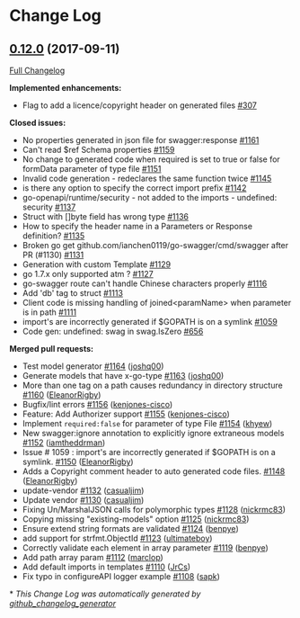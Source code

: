 # Change Log

## [0.12.0](https://github.com/ianchen0119/go-swagger/tree/0.12.0) (2017-09-11)
[Full Changelog](https://github.com/ianchen0119/go-swagger/compare/0.11.0...0.12.0)

**Implemented enhancements:**

- Flag to add a licence/copyright header on generated files  [\#307](https://github.com/ianchen0119/go-swagger/issues/307)

**Closed issues:**

- No properties generated in json file for swagger:response [\#1161](https://github.com/ianchen0119/go-swagger/issues/1161)
- Can't read $ref Schema properties [\#1159](https://github.com/ianchen0119/go-swagger/issues/1159)
- No change to generated code when required is set to true or false for formData parameter of type file [\#1151](https://github.com/ianchen0119/go-swagger/issues/1151)
- Invalid code generation - redeclares the same function twice [\#1145](https://github.com/ianchen0119/go-swagger/issues/1145)
- is there any option to specify the correct import prefix [\#1142](https://github.com/ianchen0119/go-swagger/issues/1142)
- go-openapi/runtime/security - not added to the imports - undefined: security [\#1137](https://github.com/ianchen0119/go-swagger/issues/1137)
- Struct with \[\]byte field has wrong type [\#1136](https://github.com/ianchen0119/go-swagger/issues/1136)
- How to specify the header name in a Parameters or Response definition? [\#1135](https://github.com/ianchen0119/go-swagger/issues/1135)
- Broken go get github.com/ianchen0119/go-swagger/cmd/swagger after PR \(\#1130\) [\#1131](https://github.com/ianchen0119/go-swagger/issues/1131)
- Generation with custom Template [\#1129](https://github.com/ianchen0119/go-swagger/issues/1129)
- go 1.7.x only supported atm ? [\#1127](https://github.com/ianchen0119/go-swagger/issues/1127)
- go-swagger route can't handle Chinese characters properly [\#1116](https://github.com/ianchen0119/go-swagger/issues/1116)
- Add 'db' tag to struct [\#1113](https://github.com/ianchen0119/go-swagger/issues/1113)
- Client code is missing handling of joined\<paramName\> when parameter is in path [\#1111](https://github.com/ianchen0119/go-swagger/issues/1111)
- import's are incorrectly generated if $GOPATH is on a symlink [\#1059](https://github.com/ianchen0119/go-swagger/issues/1059)
- Code gen: undefined: swag in swag.IsZero [\#656](https://github.com/ianchen0119/go-swagger/issues/656)

**Merged pull requests:**

- Test model generator [\#1164](https://github.com/ianchen0119/go-swagger/pull/1164) ([joshq00](https://github.com/joshq00))
- Generate models that have x-go-type [\#1163](https://github.com/ianchen0119/go-swagger/pull/1163) ([joshq00](https://github.com/joshq00))
- More than one tag on a path causes redundancy in directory structure [\#1160](https://github.com/ianchen0119/go-swagger/pull/1160) ([EleanorRigby](https://github.com/EleanorRigby))
- Bugfix/lint errors [\#1156](https://github.com/ianchen0119/go-swagger/pull/1156) ([kenjones-cisco](https://github.com/kenjones-cisco))
- Feature: Add Authorizer support [\#1155](https://github.com/ianchen0119/go-swagger/pull/1155) ([kenjones-cisco](https://github.com/kenjones-cisco))
- Implement `required:false` for parameter of type File [\#1154](https://github.com/ianchen0119/go-swagger/pull/1154) ([khyew](https://github.com/khyew))
- New swagger:ignore annotation to explicitly ignore extraneous models [\#1152](https://github.com/ianchen0119/go-swagger/pull/1152) ([iamtheddrman](https://github.com/iamtheddrman))
- Issue \# 1059 : import's are incorrectly generated if $GOPATH is on a symlink.  [\#1150](https://github.com/ianchen0119/go-swagger/pull/1150) ([EleanorRigby](https://github.com/EleanorRigby))
- Adds a Copyright comment header to auto generated code files. [\#1148](https://github.com/ianchen0119/go-swagger/pull/1148) ([EleanorRigby](https://github.com/EleanorRigby))
- update-vendor [\#1132](https://github.com/ianchen0119/go-swagger/pull/1132) ([casualjim](https://github.com/casualjim))
- Update vendor [\#1130](https://github.com/ianchen0119/go-swagger/pull/1130) ([casualjim](https://github.com/casualjim))
- Fixing Un/MarshalJSON calls for polymorphic types [\#1128](https://github.com/ianchen0119/go-swagger/pull/1128) ([nickrmc83](https://github.com/nickrmc83))
- Copying missing "existing-models" option [\#1125](https://github.com/ianchen0119/go-swagger/pull/1125) ([nickrmc83](https://github.com/nickrmc83))
- Ensure extend string formats are validated [\#1124](https://github.com/ianchen0119/go-swagger/pull/1124) ([benpye](https://github.com/benpye))
- add support for strfmt.ObjectId [\#1123](https://github.com/ianchen0119/go-swagger/pull/1123) ([ultimateboy](https://github.com/ultimateboy))
- Correctly validate each element in array parameter [\#1119](https://github.com/ianchen0119/go-swagger/pull/1119) ([benpye](https://github.com/benpye))
- Add path array param [\#1112](https://github.com/ianchen0119/go-swagger/pull/1112) ([marclop](https://github.com/marclop))
- Add default imports in templates [\#1110](https://github.com/ianchen0119/go-swagger/pull/1110) ([JrCs](https://github.com/JrCs))
- Fix typo in configureAPI logger example [\#1108](https://github.com/ianchen0119/go-swagger/pull/1108) ([sapk](https://github.com/sapk))


\* *This Change Log was automatically generated by [github_changelog_generator](https://github.com/skywinder/Github-Changelog-Generator)*
